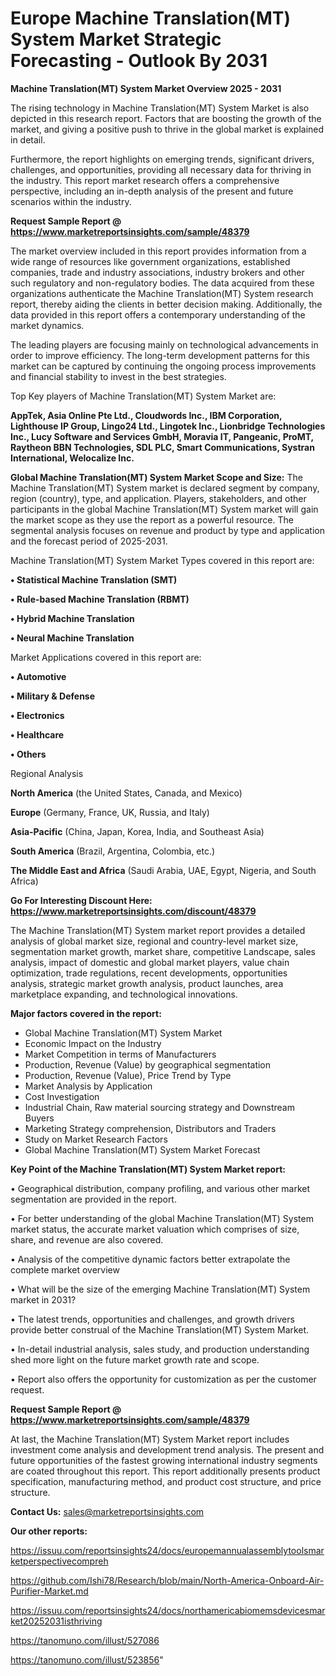 # Europe Machine Translation(MT) System Market Strategic Forecasting - Outlook By 2031

<Strong> Machine Translation(MT) System Market Overview 2025 - 2031</strong>

The rising technology in Machine Translation(MT) System Market is also depicted in this research report. Factors that are boosting the growth of the market, and giving a positive push to thrive in the global market is explained in detail.

Furthermore, the report highlights on emerging trends, significant drivers, challenges, and opportunities, providing all necessary data for thriving in the industry. This report market research offers a comprehensive perspective, including an in-depth analysis of the present and future scenarios within the industry.

<strong>Request Sample Report @ <a href=https://www.marketreportsinsights.com/sample/48379>https://www.marketreportsinsights.com/sample/48379</a></strong>

The market overview included in this report provides information from a wide range of resources like government organizations, established companies, trade and industry associations, industry brokers and other such regulatory and non-regulatory bodies. The data acquired from these organizations authenticate the Machine Translation(MT) System research report, thereby aiding the clients in better decision making. Additionally, the data provided in this report offers a contemporary understanding of the market dynamics.

The leading players are focusing mainly on technological advancements in order to improve efficiency. The long-term development patterns for this market can be captured by continuing the ongoing process improvements and financial stability to invest in the best strategies.

Top Key players of Machine Translation(MT) System Market are:

<strong>AppTek, Asia Online Pte Ltd., Cloudwords Inc., IBM Corporation, Lighthouse IP Group, Lingo24 Ltd., Lingotek Inc., Lionbridge Technologies Inc., Lucy Software and Services GmbH, Moravia IT, Pangeanic, ProMT, Raytheon BBN Technologies, SDL PLC, Smart Communications, Systran International, Welocalize Inc.</strong>

<strong><b>Global Machine Translation(MT) System Market Scope and Size:</b></strong>
The Machine Translation(MT) System market is declared segment by company, region (country), type, and application. Players, stakeholders, and other participants in the global Machine Translation(MT) System market will gain the market scope as they use the report as a powerful resource. The segmental analysis focuses on revenue and product by type and application and the forecast period of 2025-2031.

Machine Translation(MT) System Market Types covered in this report are:

<strong>•  Statistical Machine Translation (SMT)

•  Rule-based Machine Translation (RBMT)

•  Hybrid Machine Translation

•  Neural Machine Translation</strong>

Market Applications covered in this report are:

<strong>•  Automotive

•  Military & Defense

•  Electronics

•  Healthcare

•  Others</strong> 

Regional Analysis

<strong>North America</strong> (the United States, Canada, and Mexico)

<strong>Europe</strong> (Germany, France, UK, Russia, and Italy)

<strong>Asia-Pacific</strong> (China, Japan, Korea, India, and Southeast Asia)

<strong>South America</strong> (Brazil, Argentina, Colombia, etc.)

<strong>The Middle East and Africa</strong> (Saudi Arabia, UAE, Egypt, Nigeria, and South Africa)

<strong>Go For Interesting Discount Here: <a href=https://www.marketreportsinsights.com/discount/48379>https://www.marketreportsinsights.com/discount/48379</a></strong>

The Machine Translation(MT) System market report provides a detailed analysis of global market size, regional and country-level market size, segmentation market growth, market share, competitive Landscape, sales analysis, impact of domestic and global market players, value chain optimization, trade regulations, recent developments, opportunities analysis, strategic market growth analysis, product launches, area marketplace expanding, and technological innovations.

<strong><b>Major factors covered in the report:</b></strong>
<ul>
  <li>Global Machine Translation(MT) System Market </li>
  <li>Economic Impact on the Industry</li>
  <li>Market Competition in terms of Manufacturers</li>
  <li>Production, Revenue (Value) by geographical segmentation</li>
  <li>Production, Revenue (Value), Price Trend by Type</li>
  <li>Market Analysis by Application</li>
  <li>Cost Investigation</li>
  <li>Industrial Chain, Raw material sourcing strategy and Downstream Buyers</li>
  <li>Marketing Strategy comprehension, Distributors and Traders</li>
  <li>Study on Market Research Factors</li>
  <li>Global Machine Translation(MT) System Market Forecast</li>
</ul>

<strong><b>Key Point of the Machine Translation(MT) System Market report:</b></strong>

• Geographical distribution, company profiling, and various other market segmentation are provided in the report.

• For better understanding of the global Machine Translation(MT) System market status, the accurate market valuation which comprises of size, share, and revenue are also covered.

• Analysis of the competitive dynamic factors better extrapolate the complete market overview

• What will be the size of the emerging Machine Translation(MT) System market in 2031?

• The latest trends, opportunities and challenges, and growth drivers provide better construal of the Machine Translation(MT) System Market.

• In-detail industrial analysis, sales study, and production understanding shed more light on the future market growth rate and scope.

• Report also offers the opportunity for customization as per the customer request.

<strong>Request Sample Report @ <a href=https://www.marketreportsinsights.com/sample/48379>https://www.marketreportsinsights.com/sample/48379</a></strong>

At last, the Machine Translation(MT) System Market report includes investment come analysis and development trend analysis. The present and future opportunities of the fastest growing international industry segments are coated throughout this report. This report additionally presents product specification, manufacturing method, and product cost structure, and price structure.

<strong>Contact Us:</strong>
sales@marketreportsinsights.com

<strong>Our other reports:</strong>

<a href=https://issuu.com/reportsinsights24/docs/europemannualassemblytoolsmarketperspectivecompreh>https://issuu.com/reportsinsights24/docs/europemannualassemblytoolsmarketperspectivecompreh</a>

<a href=https://github.com/Ishi78/Research/blob/main/North-America-Onboard-Air-Purifier-Market.md>https://github.com/Ishi78/Research/blob/main/North-America-Onboard-Air-Purifier-Market.md</a>

<a href=https://issuu.com/reportsinsights24/docs/northamericabiomemsdevicesmarket20252031isthriving>https://issuu.com/reportsinsights24/docs/northamericabiomemsdevicesmarket20252031isthriving</a>

<a href=https://tanomuno.com/illust/527086>https://tanomuno.com/illust/527086</a>

<a href=https://tanomuno.com/illust/523856>https://tanomuno.com/illust/523856</a>"

